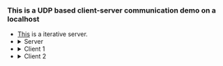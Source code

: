 ### This is a UDP based client-server communication demo on a localhost

- [This](https://github.com/ShubhamKumatole/Network-Programming-Lab/blob/main/Echo%20Server%20and%20Client%20using%20UDP/echoServerUDP.c) is a iterative server. 
- <details><summary>Server</summary>
    <img src="https://github.com/ShubhamKumatole/Network-Programming-Lab/blob/main/Echo%20Server%20and%20Client%20using%20UDP/UDP%20server.png" />
  </details>
- <details><summary>Client 1</summary>
    <img src="https://github.com/ShubhamKumatole/Network-Programming-Lab/blob/main/Echo%20Server%20and%20Client%20using%20UDP/UDP%20client.png" />
  </details>
- <details><summary>Client 2</summary>
    <img src="https://github.com/ShubhamKumatole/Network-Programming-Lab/blob/main/Echo%20Server%20and%20Client%20using%20UDP/UDP%20client%202.png" />
  </details>
